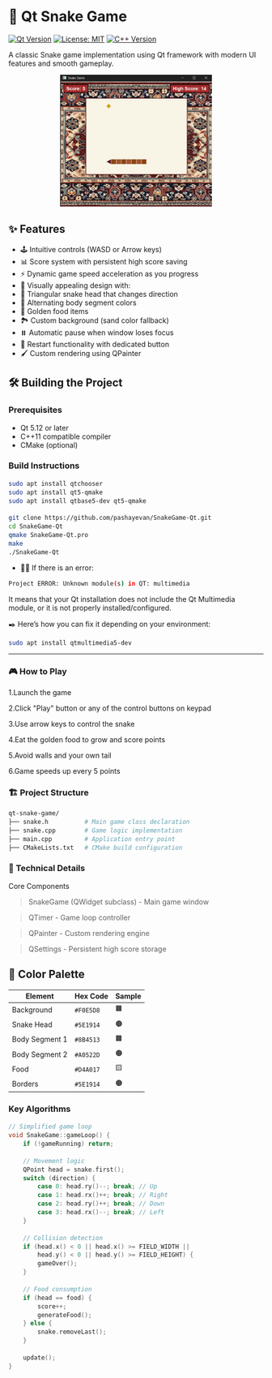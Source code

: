 # 🐍 Qt Snake Game

[![Qt Version](https://img.shields.io/badge/Qt-5.12%2B-brightgreen)](https://www.qt.io/)
[![License: MIT](https://img.shields.io/badge/License-MIT-yellow.svg)](https://opensource.org/licenses/MIT)
[![C++ Version](https://img.shields.io/badge/C%2B%2B-11%2B-blue)](https://isocpp.org/)

A classic Snake game implementation using Qt framework with modern UI features and smooth gameplay.

<p align="center">
  <img src="snake.png" style="width: 300px;" />
</p>

## ✨ Features

- 🕹️ Intuitive controls (WASD or Arrow keys)
- 📊 Score system with persistent high score saving
- ⚡ Dynamic game speed acceleration as you progress
- 🎨 Visually appealing design with:
- 🐍 Triangular snake head that changes direction
- 🌳 Alternating body segment colors
- 🍪 Golden food items
- 🏞 Custom background (sand color fallback)
- ⏸️ Automatic pause when window loses focus
- 🔄 Restart functionality with dedicated button
- 🖌️ Custom rendering using QPainter

## 🛠️ Building the Project

### Prerequisites
- Qt 5.12 or later
- C++11 compatible compiler
- CMake (optional)

### Build Instructions
```bash
sudo apt install qtchooser
sudo apt install qt5-qmake
sudo apt install qtbase5-dev qt5-qmake

git clone https://github.com/pashayevan/SnakeGame-Qt.git
cd SnakeGame-Qt
qmake SnakeGame-Qt.pro
make
./SnakeGame-Qt

```
- 🤲🏻 If there is an error:
```bash
Project ERROR: Unknown module(s) in QT: multimedia
```
It means that your Qt installation does not include the Qt Multimedia module, or it is not properly installed/configured.

✒️ Here’s how you can fix it depending on your environment:
```bash
sudo apt install qtmultimedia5-dev
```
---

### 🎮 How to Play

1.Launch the game

2.Click "Play" button or any of the control buttons on keypad

3.Use arrow keys to control the snake

4.Eat the golden food to grow and score points

5.Avoid walls and your own tail

6.Game speeds up every 5 points

### 🏗️ Project Structure
```bash
qt-snake-game/
├── snake.h          # Main game class declaration
├── snake.cpp        # Game logic implementation
├── main.cpp         # Application entry point
├── CMakeLists.txt   # CMake build configuration

```

### 🧠 Technical Details
Core Components
> SnakeGame (QWidget subclass) - Main game window

> QTimer - Game loop controller

> QPainter - Custom rendering engine

> QSettings - Persistent high score storage

## 🎨 Color Palette

| Element         | Hex Code  | Sample |
|-----------------|-----------|--------|
| Background      | `#F0E5D8` | 🟫      |
| Snake Head      | `#5E1914` | 🟤      |
| Body Segment 1  | `#8B4513` | 🟫      |
| Body Segment 2  | `#A0522D` | 🟤      |
| Food            | `#D4A017` | 🟨      |
| Borders         | `#5E1914` | 🟤      |

### Key Algorithms
```cpp
// Simplified game loop
void SnakeGame::gameLoop() {
    if (!gameRunning) return;
    
    // Movement logic
    QPoint head = snake.first();
    switch (direction) {
        case 0: head.ry()--; break; // Up
        case 1: head.rx()++; break; // Right
        case 2: head.ry()++; break; // Down
        case 3: head.rx()--; break; // Left
    }
    
    // Collision detection
    if (head.x() < 0 || head.x() >= FIELD_WIDTH || 
        head.y() < 0 || head.y() >= FIELD_HEIGHT) {
        gameOver();
    }
    
    // Food consumption
    if (head == food) {
        score++;
        generateFood();
    } else {
        snake.removeLast();
    }
    
    update();
}
```


